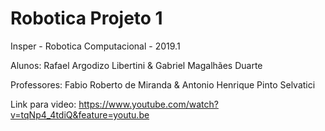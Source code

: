 # Robotica Projeto 1
Insper - Robotica Computacional - 2019.1

Alunos: Rafael Argodizo Libertini & Gabriel Magalhães Duarte

Professores: Fabio Roberto de Miranda & Antonio Henrique Pinto Selvatici

Link para video:
https://www.youtube.com/watch?v=tqNp4_4tdiQ&feature=youtu.be
